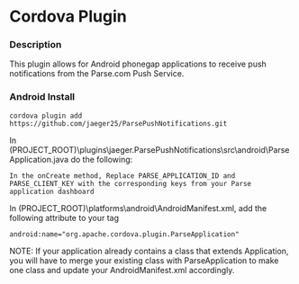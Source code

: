 # Cordova  Plugin #

### Description ###

This plugin allows for Android phonegap applications to receive push notifications from the Parse.com Push Service.

### Android Install ###

 ``cordova plugin add https://github.com/jaeger25/ParsePushNotifications.git ``

In (PROJECT_ROOT)\plugins\jaeger.ParsePushNotifications\src\android\ParseApplication.java do the following:

	In the onCreate method, Replace PARSE_APPLICATION_ID and PARSE_CLIENT_KEY with the corresponding keys from your Parse application dashboard

In (PROJECT_ROOT)\platforms\android\AndroidManifest.xml, add the following attribute to your <application> tag
	
	android:name="org.apache.cordova.plugin.ParseApplication"



NOTE: If your application already contains a class that extends Application, you will have to merge your existing class with ParseApplication to make one class and update your AndroidManifest.xml accordingly.
